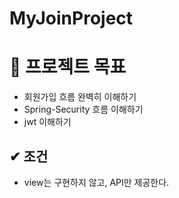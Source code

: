 # MyJoinProject

# 📌 프로젝트 목표
* 회원가입 흐름 완벽히 이해하기
* Spring-Security 흐름 이해하기
* jwt 이해하기

## ✔ 조건
* view는 구현하지 않고, API만 제공한다.

